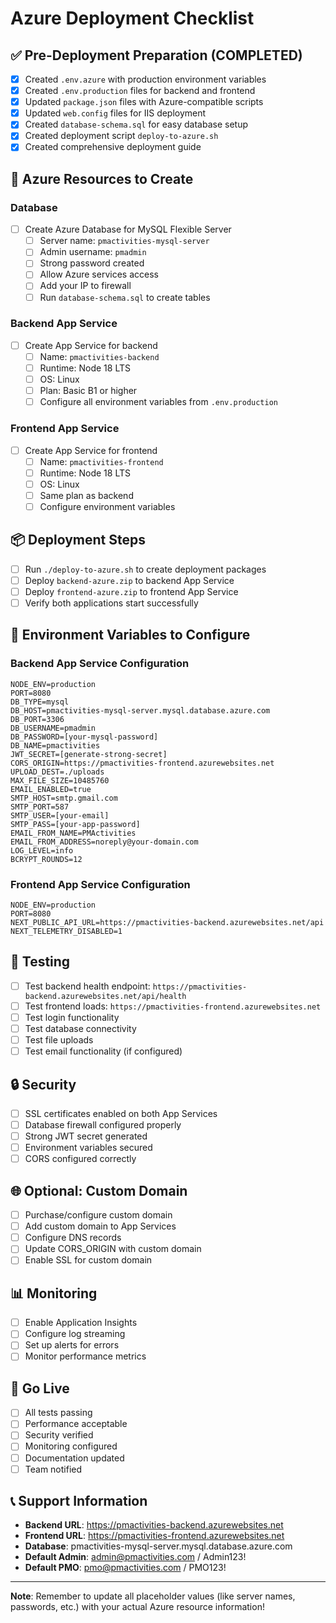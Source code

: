 # Azure Deployment Checklist

## ✅ Pre-Deployment Preparation (COMPLETED)

- [x] Created `.env.azure` with production environment variables
- [x] Created `.env.production` files for backend and frontend
- [x] Updated `package.json` files with Azure-compatible scripts
- [x] Updated `web.config` files for IIS deployment
- [x] Created `database-schema.sql` for easy database setup
- [x] Created deployment script `deploy-to-azure.sh`
- [x] Created comprehensive deployment guide

## 🔧 Azure Resources to Create

### Database
- [ ] Create Azure Database for MySQL Flexible Server
  - [ ] Server name: `pmactivities-mysql-server`
  - [ ] Admin username: `pmadmin`
  - [ ] Strong password created
  - [ ] Allow Azure services access
  - [ ] Add your IP to firewall
  - [ ] Run `database-schema.sql` to create tables

### Backend App Service
- [ ] Create App Service for backend
  - [ ] Name: `pmactivities-backend`
  - [ ] Runtime: Node 18 LTS
  - [ ] OS: Linux
  - [ ] Plan: Basic B1 or higher
  - [ ] Configure all environment variables from `.env.production`

### Frontend App Service
- [ ] Create App Service for frontend
  - [ ] Name: `pmactivities-frontend`
  - [ ] Runtime: Node 18 LTS
  - [ ] OS: Linux
  - [ ] Same plan as backend
  - [ ] Configure environment variables

## 📦 Deployment Steps

- [ ] Run `./deploy-to-azure.sh` to create deployment packages
- [ ] Deploy `backend-azure.zip` to backend App Service
- [ ] Deploy `frontend-azure.zip` to frontend App Service
- [ ] Verify both applications start successfully

## 🔐 Environment Variables to Configure

### Backend App Service Configuration
```
NODE_ENV=production
PORT=8080
DB_TYPE=mysql
DB_HOST=pmactivities-mysql-server.mysql.database.azure.com
DB_PORT=3306
DB_USERNAME=pmadmin
DB_PASSWORD=[your-mysql-password]
DB_NAME=pmactivities
JWT_SECRET=[generate-strong-secret]
CORS_ORIGIN=https://pmactivities-frontend.azurewebsites.net
UPLOAD_DEST=./uploads
MAX_FILE_SIZE=10485760
EMAIL_ENABLED=true
SMTP_HOST=smtp.gmail.com
SMTP_PORT=587
SMTP_USER=[your-email]
SMTP_PASS=[your-app-password]
EMAIL_FROM_NAME=PMActivities
EMAIL_FROM_ADDRESS=noreply@your-domain.com
LOG_LEVEL=info
BCRYPT_ROUNDS=12
```

### Frontend App Service Configuration
```
NODE_ENV=production
PORT=8080
NEXT_PUBLIC_API_URL=https://pmactivities-backend.azurewebsites.net/api
NEXT_TELEMETRY_DISABLED=1
```

## 🧪 Testing

- [ ] Test backend health endpoint: `https://pmactivities-backend.azurewebsites.net/api/health`
- [ ] Test frontend loads: `https://pmactivities-frontend.azurewebsites.net`
- [ ] Test login functionality
- [ ] Test database connectivity
- [ ] Test file uploads
- [ ] Test email functionality (if configured)

## 🔒 Security

- [ ] SSL certificates enabled on both App Services
- [ ] Database firewall configured properly
- [ ] Strong JWT secret generated
- [ ] Environment variables secured
- [ ] CORS configured correctly

## 🌐 Optional: Custom Domain

- [ ] Purchase/configure custom domain
- [ ] Add custom domain to App Services
- [ ] Configure DNS records
- [ ] Update CORS_ORIGIN with custom domain
- [ ] Enable SSL for custom domain

## 📊 Monitoring

- [ ] Enable Application Insights
- [ ] Configure log streaming
- [ ] Set up alerts for errors
- [ ] Monitor performance metrics

## 🚀 Go Live

- [ ] All tests passing
- [ ] Performance acceptable
- [ ] Security verified
- [ ] Monitoring configured
- [ ] Documentation updated
- [ ] Team notified

## 📞 Support Information

- **Backend URL**: https://pmactivities-backend.azurewebsites.net
- **Frontend URL**: https://pmactivities-frontend.azurewebsites.net
- **Database**: pmactivities-mysql-server.mysql.database.azure.com
- **Default Admin**: admin@pmactivities.com / Admin123!
- **Default PMO**: pmo@pmactivities.com / PMO123!

---

**Note**: Remember to update all placeholder values (like server names, passwords, etc.) with your actual Azure resource information!
